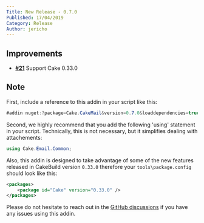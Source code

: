 ```yaml
---
Title: New Release - 0.7.0
Published: 17/04/2019
Category: Release
Author: jericho
---
```


## Improvements

- [__#21__](https://github.com/cake-contrib/Cake.CakeMail/issues/21) Support Cake 0.33.0

## Note

First, include a reference to this addin in your script like this:
```csharp
#addin nuget:?package=Cake.CakeMail&version=0.7.0&loaddependencies=true
```

Second, we highly recommend that you add the following 'using' statement in your script. Technically, this is not necessary, but it simplifies dealing with attachements: 
```csharp
using Cake.Email.Common;
```

Also, this addin is designed to take advantage of some of the new features released in CakeBuild version `0.33.0` therefore your `tools\package.config` should look like this:
```xml
<packages>
    <package id="Cake" version="0.33.0" />
</packages>
```

Please do not hesitate to reach out in the [GitHub discussions](https://github.com/cake-build/cake/discussions/categories/extension-q-a) if you have any issues using this addin.
